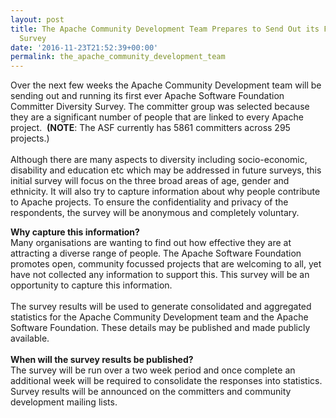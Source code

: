 ```yaml
---
layout: post
title: The Apache Community Development Team Prepares to Send Out its First Diversity
  Survey
date: '2016-11-23T21:52:39+00:00'
permalink: the_apache_community_development_team
---
```

<p>Over the next few weeks the Apache Community Development team will be sending out and running its first ever Apache Software Foundation Committer Diversity Survey. The committer group was selected because they are a significant number of people that are linked to every Apache project.&nbsp; <b>(NOTE</b>: The ASF currently has 5861 committers across 295 projects.)<br /><br />Although there are many aspects to diversity including socio-economic, disability and education etc which may be addressed in future surveys, this initial survey will focus on the three broad areas of age, gender and ethnicity. It will also try to capture information about why people contribute to Apache projects. To ensure the confidentiality and privacy of the respondents, the survey will be anonymous and completely voluntary.</p><b>Why capture this information?</b><br />Many organisations are wanting to find out how effective they are at attracting a diverse range of people. The Apache Software Foundation promotes open, community  focussed projects that are welcoming to all, yet have not collected any  information to support this. This survey will be an opportunity to capture this information.<br /><br />The survey results will be used to generate consolidated and aggregated statistics for the Apache Community Development team and the Apache Software Foundation. These details may be published and made publicly available.<br /> <br /> <b>When will the survey results be published?</b><br />The survey will be run over a two week period and once complete an additional week will be required to consolidate the responses into statistics. Survey results will be announced on the committers and community development mailing lists.

